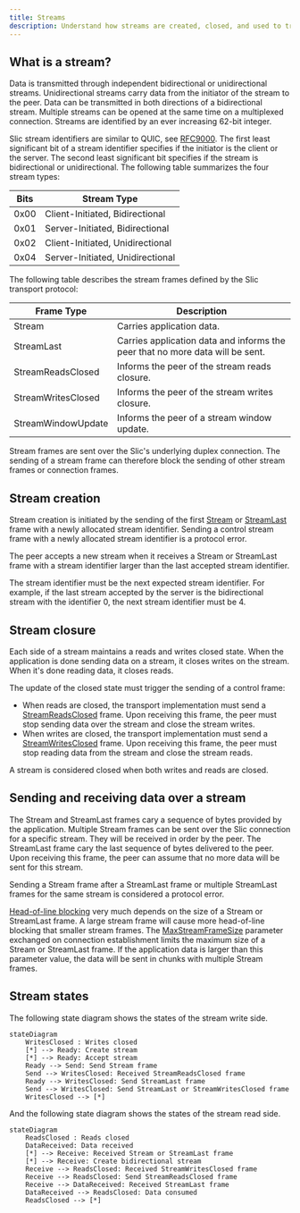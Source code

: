 ```yaml
---
title: Streams
description: Understand how streams are created, closed, and used to transmit data.
---
```


## What is a stream?

Data is transmitted through independent bidirectional or unidirectional streams. Unidirectional streams carry data from
the initiator of the stream to the peer. Data can be transmitted in both directions of a bidirectional stream. Multiple
streams can be opened at the same time on a multiplexed connection. Streams are identified by an ever increasing 62-bit
integer.

Slic stream identifiers are similar to QUIC, see [RFC9000][rfc9000]. The first least significant bit of a stream
identifier specifies if the initiator is the client or the server. The second least significant bit specifies if the
stream is bidirectional or unidirectional. The following table summarizes the four stream types:

| Bits | Stream Type                      |
| ---- | -------------------------------- |
| 0x00 | Client-Initiated, Bidirectional  |
| 0x01 | Server-Initiated, Bidirectional  |
| 0x02 | Client-Initiated, Unidirectional |
| 0x04 | Server-Initiated, Unidirectional |

The following table describes the stream frames defined by the Slic transport protocol:

| Frame Type         | Description                                                                   |
| ------------------ | ----------------------------------------------------------------------------- |
| Stream             | Carries application data.                                                     |
| StreamLast         | Carries application data and informs the peer that no more data will be sent. |
| StreamReadsClosed  | Informs the peer of the stream reads closure.                                 |
| StreamWritesClosed | Informs the peer of the stream writes closure.                                |
| StreamWindowUpdate | Informs the peer of a stream window update.                                   |

Stream frames are sent over the Slic's underlying duplex connection. The sending of a stream frame can therefore block the sending of other stream frames or connection frames.

## Stream creation

Stream creation is initiated by the sending of the first [Stream][stream-frame] or [StreamLast][stream-last-frame] frame with a newly allocated stream identifier. Sending a control stream frame with a newly allocated stream identifier is a protocol error.

The peer accepts a new stream when it receives a Stream or StreamLast frame with a stream identifier larger than the
last accepted stream identifier.

The stream identifier must be the next expected stream identifier. For example, if the last stream accepted by the server is the bidirectional stream with the identifier 0, the next stream identifier must be 4.

## Stream closure

Each side of a stream maintains a reads and writes closed state. When the application is done sending data on a stream, it closes writes on the stream. When it's done reading data, it closes reads.

The update of the closed state must trigger the sending of a control frame:
- When reads are closed, the transport implementation must send a [StreamReadsClosed][stream-reads-closed-frame] frame. Upon receiving this frame, the peer must stop sending data over the stream and close the stream writes.
- When writes are closed, the transport implementation must send a [StreamWritesClosed][stream-writes-closed-frame]
  frame. Upon receiving this frame, the peer must stop reading data from the stream and close the stream reads.

A stream is considered closed when both writes and reads are closed.

## Sending and receiving data over a stream

The Stream and StreamLast frames cary a sequence of bytes provided by the application. Multiple Stream frames can be
sent over the Slic connection for a specific stream. They will be received in order by the peer. The StreamLast frame
cary the last sequence of bytes delivered to the peer. Upon receiving this frame, the peer can assume that no more data
will be sent for this stream.

Sending a Stream frame after a StreamLast frame or multiple StreamLast frames for the same stream is considered a
protocol error.

[Head-of-line blocking][hol] very much depends on the size of a Stream or StreamLast frame. A large stream frame will
cause more head-of-line blocking that smaller stream frames. The [MaxStreamFrameSize][connection-parameters] parameter
exchanged on connection establishment limits the maximum size of a Stream or StreamLast frame. If the application data
is larger than this parameter value, the data will be sent in chunks with multiple Stream frames.

## Stream states

The following state diagram shows the states of the stream write side.

```mermaid
stateDiagram
    WritesClosed : Writes closed
    [*] --> Ready: Create stream
    [*] --> Ready: Accept stream
    Ready --> Send: Send Stream frame
    Send --> WritesClosed: Received StreamReadsClosed frame
    Ready --> WritesClosed: Send StreamLast frame
    Send --> WritesClosed: Send StreamLast or StreamWritesClosed frame
    WritesClosed --> [*]
```

And the following state diagram shows the states of the stream read side.

```mermaid
stateDiagram
    ReadsClosed : Reads closed
    DataReceived: Data received
    [*] --> Receive: Received Stream or StreamLast frame
    [*] --> Receive: Create bidirectional stream
    Receive --> ReadsClosed: Received StreamWritesClosed frame
    Receive --> ReadsClosed: Send StreamReadsClosed frame
    Receive --> DataReceived: Received StreamLast frame
    DataReceived --> ReadsClosed: Data consumed
    ReadsClosed --> [*]
```

[rfc9000]: https://www.rfc-editor.org/rfc/rfc9000.html#name-stream-types-and-identifier
[hol]: https://en.wikipedia.org/wiki/Head-of-line_blocking
[connection-parameters]: connection-establishment#connection-establishment-parameters
[stream-frame]: protocol-frames#stream-and-streamlast-frames
[stream-last-frame]: protocol-frames#stream-and-streamlast-frames
[stream-reads-closed-frame]: protocol-frames#streamreadsclosed-and-streamwritesclosed-frames
[stream-writes-closed-frame]: protocol-frames#streamreadsclosed-and-streamwritesclosed-frames
[stream-window-update-frame]: protocol-frames#streamwindowupdate-frame
